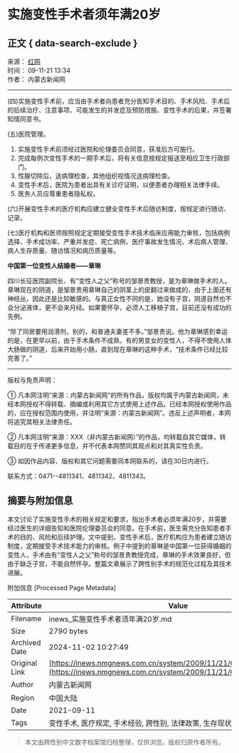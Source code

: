 # 实施变性手术者须年满20岁

## 正文 { data-search-exclude }


来源： [红网](#)  
时间： 09-11-21 13:34  
作者： 内蒙古新闻网  

---

(四)实施变性手术前，应当由手术者向患者充分告知手术目的、手术风险、手术后的后续治疗、注意事项、可能发生的并发症及预防措施、变性手术的后果，并签署知情同意书。

(五)医院管理。

1. 实施变性手术前须经过医院和伦理委员会同意，获准后方可施行。
2. 完成每例次变性手术的一期手术后，将有关信息按规定报送至相应卫生行政部门。
3. 性腺切除后，送病理检查，其他组织视情况送病理检查。
4. 变性手术后，医院为患者出具有关诊疗证明，以便患者办理相关法律手续。
5. 医务人员应尊重患者隐私权。

(六)开展变性手术的医疗机构应建立健全变性手术后随访制度，按规定进行随访、记录。

(七)医疗机构和医师按照规定定期接受变性手术技术临床应用能力审核，包括病例选择、手术成功率、严重并发症、死亡病例、医疗事故发生情况、术后病人管理、病人生存质量、随访情况和病历质量等。

**中国第一位变性人结婚者——章琳**

四川长征医院副院长、有“变性人之父”称号的邹景贵教授，是为章琳做手术的人。章琳现在的阴道，是邹景贵用章琳自己的阴茎上的皮翻过来做成的，由于上面还有神经丛，因此还是比较敏感的。与真正女性不同的是，她没有子宫，阴道自然也不会分泌液体，更不会来月经。如果要怀孕，必须人工移植子宫，目前还没有成功的先例。

“除了同房要用润滑剂，别的，和普通夫妻差不多。”邹景贵说。他为章琳感到幸运的是，在更早以前，由于手术条件不成熟，有的男变女的变性人，不得不使用人体大肠做的阴道，后来开始用小肠，直到现在章琳的这种手术，“技术条件已经比较完善了。”

---

版权与免责声明：

① 凡本网注明“来源：内蒙古新闻网”的所有作品，版权均属于内蒙古新闻网，未经本网授权不得转载、摘编或利用其它方式使用上述作品。已经本网授权使用作品的，应在授权范围内使用，并注明“来源：内蒙古新闻网”。违反上述声明者，本网将追究其相关法律责任。

② 凡本网注明“来源：XXX（非内蒙古新闻网）”的作品，均转载自其它媒体，转载目的在于传递更多信息，并不代表本网赞同其观点和对其真实性负责。

③ 如因作品内容、版权和其它问题需要同本网联系的，请在30日内进行。

联系方式：0471--4811341、4811342、4811343。

## 摘要与附加信息

<!-- tcd_abstract -->
本文讨论了实施变性手术的相关规定和要求，指出手术者必须年满20岁，并需要经过医生的详细告知和医院伦理委员会的同意。在手术前，医生需充分告知患者手术的目的、风险和后续护理。文中提到，变性手术后，医疗机构应为患者建立随访制度，定期接受手术技术能力的审核。例子中提到的章琳是中国第一位获得婚姻的变性人，手术由有“变性人之父”称号的邹景贵教授完成，章琳的手术效果良好，但由于缺乏子宫，不能自然怀孕。整篇文章展示了跨性别手术的规范化过程及其技术进展。
<!-- tcd_abstract_end -->

附加信息 [Processed Page Metadata]

| Attribute       | Value                                  |
|-----------------|----------------------------------------|
| Filename        | inews_实施变性手术者须年满20岁.md                             |
| Size            | 2790 bytes                           |
| Archived Date   | 2024-11-02 10:27:49                             |
| Original Link   | [https://inews.nmgnews.com.cn/system/2009/11/21/010327243_02.shtml](https://inews.nmgnews.com.cn/system/2009/11/21/010327243_02.shtml)                       |
| Author          | 内蒙古新闻网                               |
| Region          | 中国大陆                               |
| Date            | 2021-09-11                                 |
| Tags            | 变性手术, 医疗规定, 手术经验, 跨性别, 法律政策, 生存现状                                 |
>
> 本文由跨性别中文数字档案馆归档整理，仅供浏览。版权归原作者所有。
>